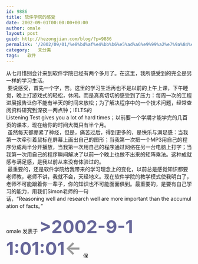```yaml
---
id: 9886
title: 软件学院的感受
date: 2002-09-01T00:00:00+00:00
author: omale
layout: post
guid: http://hezongjian.com/blog/?p=9886
permalink: '/2002/09/01/%e8%bd%af%e4%bb%b6%e5%ad%a6%e9%99%a2%e7%9a%84%e6%84%9f%e5%8f%97/'
category:   未分类
tags:   软件
---
```

从七月惜别会计来到软件学院已经有两个多月了。在这里，我所感受到的完全是另一样的学习生活。  
&nbsp;要说感受，首先一个字，苦。这里的学习生活再也不是以前的上午上课，下午睡觉，晚上打游戏式的轻松，休闲。而是真真切切的感受到了压力：每周一次的工程进展报告让你不能有半天的时间来放松；为了解决程序中的一个技术问题，经常查阅资料研究到深夜一两点钟；IELTS的Listening&nbsp;Test&nbsp;gives&nbsp;you&nbsp;a&nbsp;lot&nbsp;of&nbsp;hard&nbsp;times；以前要一个学期才能学完的几百页的课本，现在给你的时间大概只有半个月。  
&nbsp;虽然每天都绷紧了神经，但是，痛苦过后，得到更多的，是快乐与满足感：当我第一次牵引着鼠标在屏幕上画出自己的图形；当我第一次把一个MP3用自己的程序分成两半分开播放，当我第一次用自己的程序通过网络在另一台电脑上打字；当我第一次用自己的程序瞬间解决了以前一个晚上也做不出来的矩阵乘法。这种成就感与满足感，是我以前从来没有体验过的。  
&nbsp;最重要的，还是软件学院给我带来的学习理念上的变化，以前总是感觉知识都要老师教，老师不讲，我就不会，天经地义。现在软件学院的教学模式使我明白了，老师不可能跟着你一辈子，你的知识也不可能面面俱到。最重要的，是要有自己学习的能力，用我们Simon老师的一句话，“Reasoning&nbsp;well&nbsp;and&nbsp;research&nbsp;well&nbsp;are&nbsp;more&nbsp;important&nbsp;than&nbsp;the&nbsp;accumulation&nbsp;of&nbsp;facts。”  
&nbsp;  
<font class=diary_poster>omale 发表于</font> **<font color=#666699 style=font size=9px>>2002-9-1 1:01:01<font color=#999999 class=diary_arr onClick="javascript:window.history.back()" title=返回前页>←</font></font>** [<img src=/images/saveas.gif width=16 height=16 border=0 alt=保存该日志到本地 align=middle>](javascript:sv(794261))